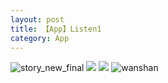 ```yaml
---
layout: post
title: 【App】Listen1
category: App
---
```

![story_new_final](http://rjbwi03xh.hd-bkt.clouddn.com/img/story_new_final_0322.png)
![](http://rjbwd52rw.hd-bkt.clouddn.com/img/app-220508-fragment-top.png)
![](http://rjbwd52rw.hd-bkt.clouddn.com/img/app-220508-listen1.png)
![wanshan](http://rjbwi03xh.hd-bkt.clouddn.com/img/wanshan.png)
